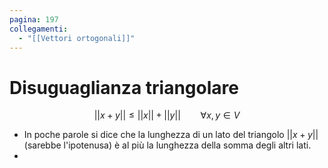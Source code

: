 ```yaml
---
pagina: 197
collegamenti:
  - "[[Vettori ortogonali]]"
---
```

# Disuguaglianza triangolare
$$||x+y||\le ||x||+||y||\qquad \forall x,y\in V$$
- In poche parole si dice che la lunghezza di un lato del triangolo $||x+y||$(sarebbe l'ipotenusa) è al più la lunghezza della somma degli altri lati.
- 
